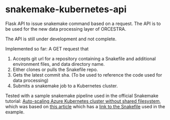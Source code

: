 # snakemake-kubernetes-api
Flask API to issue snakemake command based on a request.
The API is to be used for the new data processing layer of ORCESTRA. 

The API is still under development and not complete.

Implemented so far: A GET request that 
1. Accepts git url for a repository containing a Snakefile and additional environment files, and data directory name.
2. Either clones or pulls the Snakefile repo.
3. Gets the latest commit sha. (To be used to reference the code used for data processing)
4. Submits a snakemake job to a Kubernetes cluster.

Tested with a sample snakemake pipeline used in the official Snakemake tutorial: [Auto-scaling Azure Kubernetes cluster without shared filesystem](https://snakemake.readthedocs.io/en/stable/executor_tutorial/azure_aks.html), which was based on [this article](https://andreas-wilm.github.io/2020-06-08-snakemake-on-ask/#) which has a [link to the Snakefile](https://github.com/andreas-wilm/andreas-wilm.github.io/tree/master/data/2020-06-08) used in the example.
